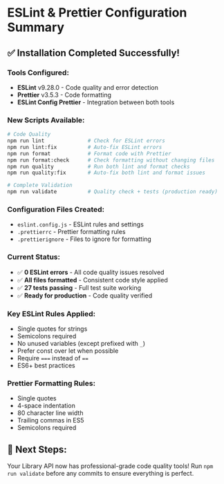 # ESLint & Prettier Configuration Summary

## ✅ **Installation Completed Successfully!**

### **Tools Configured:**
- **ESLint** v9.28.0 - Code quality and error detection
- **Prettier** v3.5.3 - Code formatting
- **ESLint Config Prettier** - Integration between both tools

### **New Scripts Available:**

```bash
# Code Quality
npm run lint              # Check for ESLint errors
npm run lint:fix          # Auto-fix ESLint errors
npm run format            # Format code with Prettier
npm run format:check      # Check formatting without changing files
npm run quality           # Run both lint and format checks
npm run quality:fix       # Auto-fix both lint and format issues

# Complete Validation
npm run validate          # Quality check + tests (production ready)
```

### **Configuration Files Created:**
- `eslint.config.js` - ESLint rules and settings
- `.prettierrc` - Prettier formatting rules  
- `.prettierignore` - Files to ignore for formatting

### **Current Status:**
- ✅ **0 ESLint errors** - All code quality issues resolved
- ✅ **All files formatted** - Consistent code style applied
- ✅ **27 tests passing** - Full test suite working
- ✅ **Ready for production** - Code quality verified

### **Key ESLint Rules Applied:**
- Single quotes for strings
- Semicolons required
- No unused variables (except prefixed with `_`)
- Prefer const over let when possible
- Require `===` instead of `==`
- ES6+ best practices

### **Prettier Formatting Rules:**
- Single quotes
- 4-space indentation
- 80 character line width
- Trailing commas in ES5
- Semicolons required

## 🎯 **Next Steps:**
Your Library API now has professional-grade code quality tools! 
Run `npm run validate` before any commits to ensure everything is perfect.
